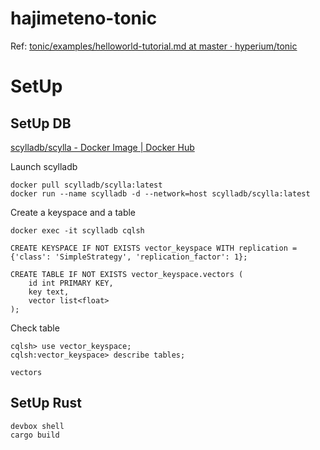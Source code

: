 # hajimeteno-tonic

Ref: [tonic/examples/helloworld-tutorial.md at master · hyperium/tonic](https://github.com/hyperium/tonic/blob/master/examples/helloworld-tutorial.md)

# SetUp


## SetUp DB

[scylladb/scylla - Docker Image | Docker Hub](https://hub.docker.com/r/scylladb/scylla/)

Launch scylladb

```shell
docker pull scylladb/scylla:latest
docker run --name scylladb -d --network=host scylladb/scylla:latest
```

Create a keyspace and a table

```shell
docker exec -it scylladb cqlsh

CREATE KEYSPACE IF NOT EXISTS vector_keyspace WITH replication = {'class': 'SimpleStrategy', 'replication_factor': 1};

CREATE TABLE IF NOT EXISTS vector_keyspace.vectors (
    id int PRIMARY KEY,
    key text,
    vector list<float>
);
```

Check table

```shell
cqlsh> use vector_keyspace;
cqlsh:vector_keyspace> describe tables;

vectors

```

## SetUp Rust

```shell
devbox shell
cargo build
```

